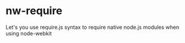 nw-require
==========

Let's you use require.js syntax to require native node.js modules when using node-webkit
